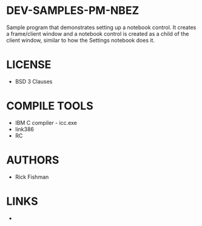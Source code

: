 # DEV-SAMPLES-PM-NBEZ
Sample program that demonstrates setting up a notebook control. It creates a frame/client window and a notebook control is created as a child of the client window, similar to how the Settings notebook does it.

LICENSE
===============
* BSD 3 Clauses

COMPILE TOOLS
===============
* IBM C compiler - icc.exe
* link386
* RC

 
AUTHORS
===============
* Rick Fishman

LINKS
===============
* 
